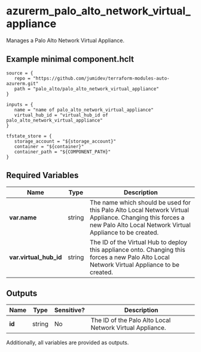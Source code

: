 # azurerm_palo_alto_network_virtual_appliance

Manages a Palo Alto Network Virtual Appliance.

## Example minimal component.hclt

```hcl
source = {
   repo = "https://github.com/jumidev/terraform-modules-auto-azurerm.git" 
   path = "palo_alto/palo_alto_network_virtual_appliance" 
}

inputs = {
   name = "name of palo_alto_network_virtual_appliance" 
   virtual_hub_id = "virtual_hub_id of palo_alto_network_virtual_appliance" 
}

tfstate_store = {
   storage_account = "${storage_account}" 
   container = "${container}" 
   container_path = "${COMPONENT_PATH}" 
}

```

## Required Variables

| Name | Type |  Description |
| ---- | --------- |  ----------- |
| **var.name** | string |  The name which should be used for this Palo Alto Local Network Virtual Appliance. Changing this forces a new Palo Alto Local Network Virtual Appliance to be created. | 
| **var.virtual_hub_id** | string |  The ID of the Virtual Hub to deploy this appliance onto. Changing this forces a new Palo Alto Local Network Virtual Appliance to be created. | 



## Outputs

| Name | Type | Sensitive? | Description |
| ---- | ---- | --------- | --------- |
| **id** | string | No  | The ID of the Palo Alto Local Network Virtual Appliance. | 

Additionally, all variables are provided as outputs.
